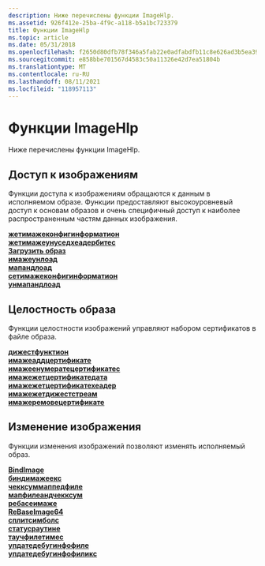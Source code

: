 ```yaml
---
description: Ниже перечислены функции ImageHlp.
ms.assetid: 926f412e-25ba-4f9c-a118-b5a1bc723379
title: Функции ImageHlp
ms.topic: article
ms.date: 05/31/2018
ms.openlocfilehash: f2650d80dfb78f346a5fab22e0adfabdfb11c8e626ad3b5ea39930337feaebe8
ms.sourcegitcommit: e858bbe701567d4583c50a11326e42d7ea51804b
ms.translationtype: MT
ms.contentlocale: ru-RU
ms.lasthandoff: 08/11/2021
ms.locfileid: "118957113"
---
```

# <a name="imagehlp-functions"></a>Функции ImageHlp

Ниже перечислены функции ImageHlp.

## <a name="image-access"></a>Доступ к изображениям

Функции доступа к изображениям обращаются к данным в исполняемом образе. Функции предоставляют высокоуровневый доступ к основам образов и очень специфичный доступ к наиболее распространенным частям данных изображения.

<dl>

[**жетимажеконфигинформатион**](/windows/desktop/api/Imagehlp/nf-imagehlp-getimageconfiginformation)  
[**жетимажеунуседхеадербитес**](/windows/desktop/api/Imagehlp/nf-imagehlp-getimageunusedheaderbytes)  
[**Загрузить образ**](/windows/desktop/api/Imagehlp/nf-imagehlp-imageload)  
[**имажеунлоад**](/windows/desktop/api/Imagehlp/nf-imagehlp-imageunload)  
[**мапандлоад**](/windows/desktop/api/Imagehlp/nf-imagehlp-mapandload)  
[**сетимажеконфигинформатион**](/windows/desktop/api/Imagehlp/nf-imagehlp-setimageconfiginformation)  
[**унмапандлоад**](/windows/desktop/api/Imagehlp/nf-imagehlp-unmapandload)  
</dl>

## <a name="image-integrity"></a>Целостность образа

Функции целостности изображений управляют набором сертификатов в файле образа.

<dl>

[**дижестфунктион**](/windows/desktop/api/Imagehlp/nc-imagehlp-digest_function)  
[**имажеаддцертификате**](/windows/desktop/api/Imagehlp/nf-imagehlp-imageaddcertificate)  
[**имажеенумератецертификатес**](/windows/desktop/api/Imagehlp/nf-imagehlp-imageenumeratecertificates)  
[**имажежетцертификатедата**](/windows/desktop/api/Imagehlp/nf-imagehlp-imagegetcertificatedata)  
[**имажежетцертификатехеадер**](/windows/desktop/api/Imagehlp/nf-imagehlp-imagegetcertificateheader)  
[**имажежетдижестстреам**](/windows/desktop/api/Imagehlp/nf-imagehlp-imagegetdigeststream)  
[**имажеремовецертификате**](/windows/desktop/api/Imagehlp/nf-imagehlp-imageremovecertificate)  
</dl>

## <a name="image-modification"></a>Изменение изображения

Функции изменения изображений позволяют изменять исполняемый образ.

<dl>

[**BindImage**](/windows/desktop/api/Imagehlp/nf-imagehlp-bindimage)  
[**биндимажеекс**](/windows/desktop/api/Imagehlp/nf-imagehlp-bindimageex)  
[**чекксуммаппедфиле**](/windows/desktop/api/Imagehlp/nf-imagehlp-checksummappedfile)  
[**мапфилеандчекксум**](/windows/desktop/api/Imagehlp/nf-imagehlp-mapfileandchecksuma)  
[**ребасеимаже**](/windows/desktop/api/Imagehlp/nf-imagehlp-rebaseimage)  
[**ReBaseImage64**](/windows/desktop/api/Imagehlp/nf-imagehlp-rebaseimage64)  
[**сплитсимболс**](/windows/desktop/api/Imagehlp/nf-imagehlp-splitsymbols)  
[**статусраутине**](/windows/desktop/api/Imagehlp/nc-imagehlp-pimagehlp_status_routine)  
[**таучфилетимес**](/windows/desktop/api/Imagehlp/nf-imagehlp-touchfiletimes)  
[**упдатедебугинфофиле**](/windows/desktop/api/Imagehlp/nf-imagehlp-updatedebuginfofile)  
[**упдатедебугинфофиликс**](/windows/desktop/api/Imagehlp/nf-imagehlp-updatedebuginfofileex)  
</dl>

 

 



